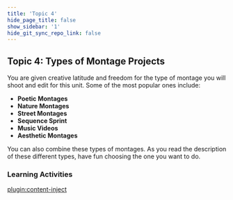 ```yaml
---
title: 'Topic 4'
hide_page_title: false
show_sidebar: '1'
hide_git_sync_repo_link: false
---
```


## Topic 4: Types of Montage Projects

You are given creative latitude and freedom for the type of montage you will shoot and edit for this unit. Some of the most popular ones include:

- **Poetic Montages**
- **Nature Montages**
- **Street Montages**
- **Sequence Sprint**
- **Music Videos**
- **Aesthetic Montages**

You can also combine these types of montages. As you read the description of these different types, have fun choosing the one you want to do.

### Learning Activities

[plugin:content-inject](../_7-5)
